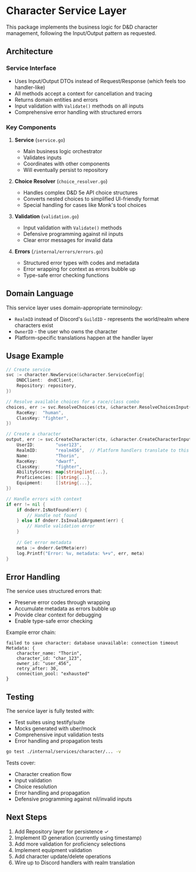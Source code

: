 # Character Service Layer

This package implements the business logic for D&D character management, following the Input/Output pattern as requested.

## Architecture

### Service Interface
- Uses Input/Output DTOs instead of Request/Response (which feels too handler-like)
- All methods accept a context for cancellation and tracing
- Returns domain entities and errors
- Input validation with `Validate()` methods on all inputs
- Comprehensive error handling with structured errors

### Key Components

1. **Service** (`service.go`)
   - Main business logic orchestrator
   - Validates inputs
   - Coordinates with other components
   - Will eventually persist to repository

2. **Choice Resolver** (`choice_resolver.go`)
   - Handles complex D&D 5e API choice structures
   - Converts nested choices to simplified UI-friendly format
   - Special handling for cases like Monk's tool choices

3. **Validation** (`validation.go`)
   - Input validation with `Validate()` methods
   - Defensive programming against nil inputs
   - Clear error messages for invalid data

4. **Errors** (`/internal/errors/errors.go`)
   - Structured error types with codes and metadata
   - Error wrapping for context as errors bubble up
   - Type-safe error checking functions

## Domain Language

This service layer uses domain-appropriate terminology:
- `RealmID` instead of Discord's `GuildID` - represents the world/realm where characters exist
- `OwnerID` - the user who owns the character
- Platform-specific translations happen at the handler layer

## Usage Example

```go
// Create service
svc := character.NewService(&character.ServiceConfig{
    DNDClient:  dndClient,
    Repository: repository,
})

// Resolve available choices for a race/class combo
choices, err := svc.ResolveChoices(ctx, &character.ResolveChoicesInput{
    RaceKey:  "human",
    ClassKey: "fighter",
})

// Create a character
output, err := svc.CreateCharacter(ctx, &character.CreateCharacterInput{
    UserID:        "user123",
    RealmID:       "realm456",  // Platform handlers translate to this
    Name:          "Thorin",
    RaceKey:       "dwarf",
    ClassKey:      "fighter",
    AbilityScores: map[string]int{...},
    Proficiencies: []string{...},
    Equipment:     []string{...},
})

// Handle errors with context
if err != nil {
    if dnderr.IsNotFound(err) {
        // Handle not found
    } else if dnderr.IsInvalidArgument(err) {
        // Handle validation error
    }
    
    // Get error metadata
    meta := dnderr.GetMeta(err)
    log.Printf("Error: %v, metadata: %+v", err, meta)
}
```

## Error Handling

The service uses structured errors that:
- Preserve error codes through wrapping
- Accumulate metadata as errors bubble up
- Provide clear context for debugging
- Enable type-safe error checking

Example error chain:
```
failed to save character: database unavailable: connection timeout
Metadata: {
    character_name: "Thorin",
    character_id: "char_123", 
    owner_id: "user_456",
    retry_after: 30,
    connection_pool: "exhausted"
}
```

## Testing

The service layer is fully tested with:
- Test suites using testify/suite
- Mocks generated with uber/mock
- Comprehensive input validation tests
- Error handling and propagation tests

```bash
go test ./internal/services/character/... -v
```

Tests cover:
- Character creation flow
- Input validation
- Choice resolution
- Error handling and propagation
- Defensive programming against nil/invalid inputs

## Next Steps

1. Add Repository layer for persistence ✓
2. Implement ID generation (currently using timestamp)
3. Add more validation for proficiency selections
4. Implement equipment validation
5. Add character update/delete operations
6. Wire up to Discord handlers with realm translation